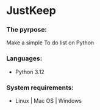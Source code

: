 # JustKeep

### The pyrpose:
Make a simple To do list on Python
### Languages:
- Python 3.12
### System requirements:
- Linux | Mac OS | Windows


